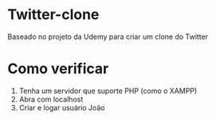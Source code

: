 # Twitter-clone
Baseado no projeto da Udemy para criar um clone do Twitter

# Como verificar
1. Tenha um servidor que suporte PHP (como o XAMPP)
2. Abra com localhost
3. Criar e logar usuário João
